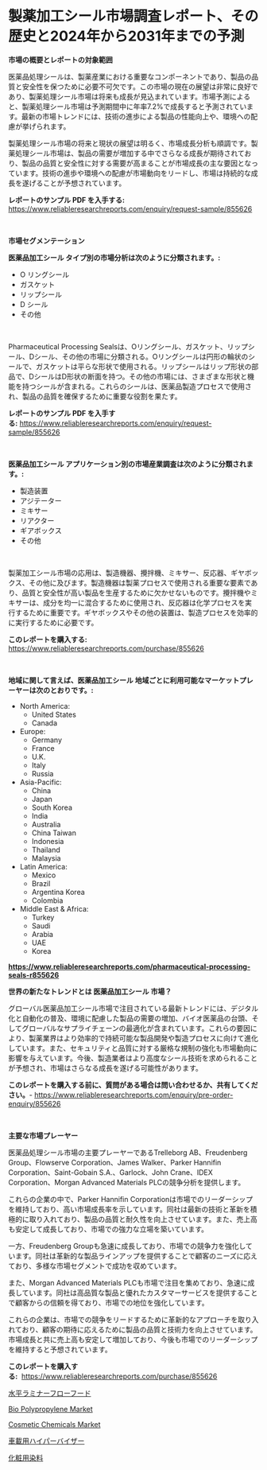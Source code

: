<p><h1>製薬加工シール市場調査レポート、その歴史と2024年から2031年までの予測</h1></p><p><strong>市場の概要とレポートの対象範囲</strong></p>
<p><p>医薬品処理シールは、製薬産業における重要なコンポーネントであり、製品の品質と安全性を保つために必要不可欠です。この市場の現在の展望は非常に良好であり、製薬処理シール市場は将来も成長が見込まれています。市場予測によると、製薬処理シール市場は予測期間中に年率7.2%で成長すると予測されています。最新の市場トレンドには、技術の進歩による製品の性能向上や、環境への配慮が挙げられます。</p><p>製薬処理シール市場の将来と現状の展望は明るく、市場成長分析も順調です。製薬処理シール市場は、製品の需要が増加する中でさらなる成長が期待されており、製品の品質と安全性に対する需要が高まることが市場成長の主な要因となっています。技術の進歩や環境への配慮が市場動向をリードし、市場は持続的な成長を遂げることが予想されています。</p></p>
<p><strong>レポートのサンプル PDF を入手する:</strong> <a href="https://www.reliableresearchreports.com/enquiry/request-sample/855626">https://www.reliableresearchreports.com/enquiry/request-sample/855626</a></p>
<p>&nbsp;</p>
<p><strong>市場セグメンテーション</strong></p>
<p><strong>医薬品加工シール タイプ別の市場分析は次のように分類されます。:</strong></p>
<p><ul><li>O リングシール</li><li>ガスケット</li><li>リップシール</li><li>D シール</li><li>その他</li></ul></p>
<p>&nbsp;</p>
<p><p>Pharmaceutical Processing Sealsは、Oリングシール、ガスケット、リップシール、Dシール、その他の市場に分類される。Oリングシールは円形の輪状のシールで、ガスケットは平らな形状で使用される。リップシールはリップ形状の部品で、DシールはD形状の断面を持つ。その他の市場には、さまざまな形状と機能を持つシールが含まれる。これらのシールは、医薬品製造プロセスで使用され、製品の品質を確保するために重要な役割を果たす。</p></p>
<p><strong>レポートのサンプル PDF を入手する:</strong>&nbsp;<a href="https://www.reliableresearchreports.com/enquiry/request-sample/855626">https://www.reliableresearchreports.com/enquiry/request-sample/855626</a></p>
<p>&nbsp;</p>
<p><strong> 医薬品加工シール アプリケーション別の市場産業調査は次のように分類されます。:</strong></p>
<p><ul><li>製造装置</li><li>アジテーター</li><li>ミキサー</li><li>リアクター</li><li>ギアボックス</li><li>その他</li></ul></p>
<p>&nbsp;</p>
<p><p>製薬加工シール市場の応用は、製造機器、攪拌機、ミキサー、反応器、ギヤボックス、その他に及びます。製造機器は製薬プロセスで使用される重要な要素であり、品質と安全性が高い製品を生産するために欠かせないものです。攪拌機やミキサーは、成分を均一に混合するために使用され、反応器は化学プロセスを実行するために重要です。ギヤボックスやその他の装置は、製造プロセスを効率的に実行するために必要です。</p></p>
<p><strong>このレポートを購入する:</strong>&nbsp; <a href="https://www.reliableresearchreports.com/purchase/855626">https://www.reliableresearchreports.com/purchase/855626</a></p>
<p>&nbsp;</p>
<p><strong>地域に関して言えば、医薬品加工シール 地域ごとに利用可能なマーケットプレーヤーは次のとおりです。:</strong></p>
<p><ul>
    <li>
        North America:
        <ul>
            <li>United States</li>
            <li>Canada</li>
        </ul>
    </li>
    <li>
        Europe:
        <ul>
            <li>Germany</li>
            <li>France</li>
            <li>U.K.</li>
            <li>Italy</li>
            <li>Russia</li>
        </ul>
    </li>
    <li>
        Asia-Pacific:
        <ul>
            <li>China</li>
            <li>Japan</li>
            <li>South Korea</li>
            <li>India</li>
            <li>Australia</li>
            <li>China Taiwan</li>
            <li>Indonesia</li>
            <li>Thailand</li>
            <li>Malaysia</li>
        </ul>
    </li>
    <li>
        Latin America:
        <ul>
            <li>Mexico</li>
            <li>Brazil</li>
            <li>Argentina Korea</li>
            <li>Colombia</li>
        </ul>
    </li>
    <li>
        Middle East & Africa:
        <ul>
            <li>Turkey</li>
            <li>Saudi</li>
            <li>Arabia</li>
            <li>UAE</li>
            <li>Korea</li>
        </ul>
    </li>
    </ul></p>
<p><strong><a href="https://www.reliableresearchreports.com/pharmaceutical-processing-seals-r855626">https://www.reliableresearchreports.com/pharmaceutical-processing-seals-r855626</a></strong>&nbsp;</p>
<p><strong>世界の新たなトレンドとは 医薬品加工シール 市場？</strong></p>
<p><p>グローバル医薬品加工シール市場で注目されている最新トレンドには、デジタル化と自動化の普及、環境に配慮した製品の需要の増加、バイオ医薬品の台頭、そしてグローバルなサプライチェーンの最適化が含まれています。これらの要因により、製薬業界はより効率的で持続可能な製品開発や製造プロセスに向けて進化しています。また、セキュリティと品質に対する厳格な規制の強化も市場動向に影響を与えています。今後、製造業者はより高度なシール技術を求められることが予想され、市場はさらなる成長を遂げる可能性があります。</p></p>
<p><strong>このレポートを購入する前に、質問がある場合は問い合わせるか、共有してください。</strong>- <a href="https://www.reliableresearchreports.com/enquiry/pre-order-enquiry/855626">https://www.reliableresearchreports.com/enquiry/pre-order-enquiry/855626</a></p>
<p>&nbsp;</p>
<p><strong>主要な市場プレーヤー</strong></p>
<p><p>医薬品処理シール市場の主要プレーヤーであるTrelleborg AB、Freudenberg Group、Flowserve Corporation、James Walker、Parker Hannifin Corporation、Saint-Gobain S.A.、Garlock、John Crane、IDEX Corporation、Morgan Advanced Materials PLCの競争分析を提供します。</p><p>これらの企業の中で、Parker Hannifin Corporationは市場でのリーダーシップを維持しており、高い市場成長率を示しています。同社は最新の技術と革新を積極的に取り入れており、製品の品質と耐久性を向上させています。また、売上高も安定して成長しており、市場での強力な立場を築いています。</p><p>一方、Freudenberg Groupも急速に成長しており、市場での競争力を強化しています。同社は革新的な製品ラインアップを提供することで顧客のニーズに応えており、多様な市場セグメントで成功を収めています。</p><p>また、Morgan Advanced Materials PLCも市場で注目を集めており、急速に成長しています。同社は高品質な製品と優れたカスタマーサービスを提供することで顧客からの信頼を得ており、市場での地位を強化しています。</p><p>これらの企業は、市場での競争をリードするために革新的なアプローチを取り入れており、顧客の期待に応えるために製品の品質と技術力を向上させています。市場成長と共に売上高も安定して増加しており、今後も市場でのリーダーシップを維持すると予想されています。</p></p>
<p><strong>このレポートを購入する:</strong>&nbsp;&nbsp;<a href="https://www.reliableresearchreports.com/purchase/855626">https://www.reliableresearchreports.com/purchase/855626</a></p>
<p><p><a href="https://medium.com/@tubbs463/%E6%B0%B4%E5%B9%B3%E5%B1%A4%E6%B5%81%E3%83%95%E3%83%BC%E3%83%89%E3%83%9E%E3%83%BC%E3%82%B1%E3%83%83%E3%83%88-%E7%AB%B6%E4%BA%89%E5%88%86%E6%9E%90-%E5%B8%82%E5%A0%B4%E5%8B%95%E5%90%91-2031%E5%B9%B4%E3%81%BE%E3%81%A7%E3%81%AE%E4%BA%88%E6%B8%AC-17028ca70fe2">水平ラミナーフローフード</a></p><p><a href="https://issuu.com/reportprime-2/docs/bio-polypropylene-market-size-2030.pptx">Bio Polypropylene Market</a></p><p><a href="https://issuu.com/reportprime-2/docs/cosmetic-chemicals-market-size-2030.pptx">Cosmetic Chemicals Market</a></p><p><a href="https://github.com/sghwr779811674/Market-Research-Report-List-1/blob/main/745095719781.md">車載用ハイパーバイザー</a></p><p><a href="https://github.com/dandier2003/Market-Research-Report-List-1/blob/main/509294019782.md">化粧用染料</a></p></p>
